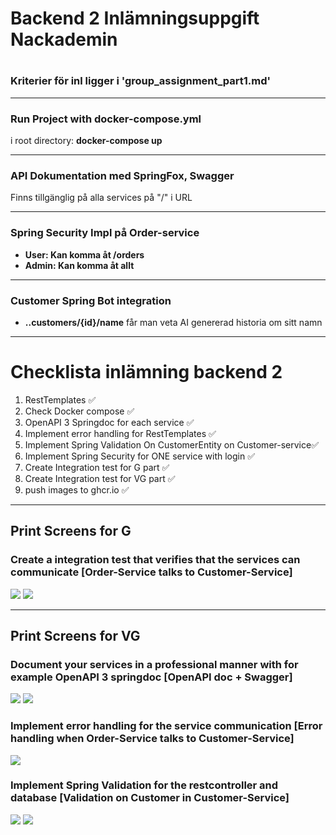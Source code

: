 <h1>Backend 2 Inlämningsuppgift Nackademin<h1>

<h3>Kriterier för inl ligger i 'group_assignment_part1.md'</h3>

<hr>
<h3>Run Project with docker-compose.yml</h3>
<p>i root directory: <strong>docker-compose up</strong></p>

<hr>
<h3>API Dokumentation med SpringFox, Swagger</h3>
<p>Finns tillgänglig på alla services på "/" i URL<p>

<hr>
<h3>Spring Security Impl på Order-service</h3>
<ul>
    <li><strong>User: Kan komma åt /orders</strong></li>
    <li><strong>Admin: Kan komma åt allt</strong></li>
</ul>

<hr>
<h3>Customer Spring Bot integration</h3>
<ul>
    <li><strong>..customers/{id}/name</strong> får man veta AI genererad historia om sitt namn</li>
</ul>

<hr>
<h1>Checklista inlämning backend 2</h1>

1. RestTemplates <span>&#x2705;</span>
2. Check Docker compose <span>&#x2705;</span>
3. OpenAPI 3 Springdoc for each service <span>&#x2705;</span>
4. Implement error handling for RestTemplates <span>&#x2705;</span>
5. Implement Spring Validation On CustomerEntity on Customer-service<span>&#x2705;</span>
6. Implement Spring Security for ONE service with login <span>&#x2705;</span>
7. Create Integration test for G part <span>&#x2705;</span>
8. Create Integration test for VG part <span>&#x2705;</span>
9. push images to ghcr.io <span>&#x2705;</span>

<hr> 
<h2> Print Screens for G </h2>

<h3> Create a integration test that verifies that the services can communicate [Order-Service talks to Customer-Service]</h3>
<img src="https://github.com/alsomeb/Backend2Inl/assets/45339645/3e9f9a9d-670f-4ad8-bcf3-314e2c8eb11a">
<img src="https://github.com/alsomeb/Backend2Inl/assets/45339645/9a0df374-3372-4d85-9a03-5568aa42c471">

<hr>
<h2> Print Screens for VG </h2>

<h3> Document your services in a professional manner with for example OpenAPI 3 springdoc [OpenAPI doc + Swagger] </h3>
<img src="https://github.com/alsomeb/Backend2Inl/assets/45339645/1925170b-d35e-4c50-9edc-9d0242c93dc3">
<img src="https://github.com/alsomeb/Backend2Inl/assets/45339645/d9c01015-9f1f-46f1-85d1-69c7b531f8a5">

 <h3> Implement error handling for the service communication [Error handling when Order-Service talks to Customer-Service] </h3>
 <img src="https://github.com/alsomeb/Backend2Inl/assets/45339645/fe83d2f4-8313-4f79-902b-f329b213aa09">

 <h3> Implement Spring Validation for the restcontroller and database [Validation on Customer in Customer-Service]</h3>
 <img src="https://github.com/alsomeb/Backend2Inl/assets/45339645/82006adb-a78d-4b4f-964c-af7b7f236a66">
 <img src="https://github.com/alsomeb/Backend2Inl/assets/45339645/8da83ff8-9aeb-4d2f-b376-fc75343df4f0">
